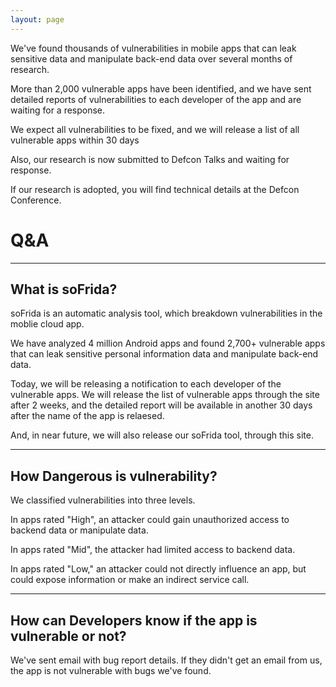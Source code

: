 ```yaml
---
layout: page
---
```


We've found thousands of vulnerabilities in mobile apps that can leak sensitive data and manipulate back-end data over several months of research.

More than 2,000 vulnerable apps have been identified, and we have sent detailed reports of vulnerabilities to each developer of the app and are waiting for a response.

We expect all vulnerabilities to be fixed, and we will release a list of all vulnerable apps within 30 days

Also, our research is now submitted to Defcon Talks and waiting for response.

If our research is adopted, you will find technical details at the Defcon Conference.


# Q&A
***

## What is soFrida?

soFrida is an automatic analysis tool, which breakdown vulnerabilities in the moblie cloud app.

We have analyzed 4 million Android apps and found 2,700+ vulnerable apps that can leak sensitive personal information data and manipulate back-end data.

Today, we will be releasing a notification to each developer of the vulnerable apps. We will release the list of vulnerable apps through the site after 2 weeks, and the detailed report will be available in another 30 days after the name of the app is relaesed.

And, in near future, we will also release our soFrida tool, through this site.

***
## How Dangerous is vulnerability?

We classified vulnerabilities into three levels.

In apps rated "High", an attacker could gain unauthorized access to backend data or manipulate data.

In apps rated "Mid", the attacker had limited access to backend data.

In apps rated "Low," an attacker could not directly influence an app, but could expose information or make an indirect service call.

***
## How can Developers know if the app is vulnerable or not?

We've sent email with bug report details.
If they didn't get an email from us, the app is not vulnerable with bugs we've found.



<!--<div id="gh-latest"></div>-->
<!-- <div class="posts">
  {% for post in site.posts %}
    <article class="post">

      <h1><a href="{{ site.baseurl }}{{ post.url }}">{{ post.title }}</a></h1>

      <div>
        <p class="post_date">{{ post.date | date: "%B %e, %Y" }}</p>
      </div>

      <div class="entry">
        {{ post.excerpt }}
      </div>

      <a href="{{ site.baseurl }}{{ post.url }}" class="read-more">Read More</a>
    </article>
  {% endfor %}
</div> -->

<!-- <script>
    /*var xmlhttp = new XMLHttpRequest();
    var userMetaURL = "https://api.github.com/users/yourusername/events";
    xmlhttp.onreadystatechange = function () {
      if (this.readyState == 4 && this.status == 200) {
        var userMeta = JSON.parse(this.responseText);

        for(let i = 0; i < userMeta.length; i++){
          if(userMeta[i].type == 'PushEvent'){
            var commitURL = userMeta[i].payload.commits[0].url.replace('api.', '').replace('repos/', '').replace('commits', 'commit');
            var projectURL = userMeta[i].repo.url.replace('api.', '').replace('repos/', '');
            var commitMessage = userMeta[i].payload.commits[0].message;
            var projectName = userMeta[i].repo.name;
            var commitDate = new Date(userMeta[i].created_at).toDateString();

            var ghLatestActivity = '<a class="chip yellow lighten-2">Latest commit</a>"' + '<a class="text-link" href="' + commitURL + '"' + '>' + commitMessage + '</a>' + '" at ' + '<a class="text-link" href="' + projectURL + '"' + '>' + projectName + '</a>' + ' on ' + commitDate + '.';

            document.getElementById("gh-latest").innerHTML = ghLatestActivity;
            break;
          }
        }
      }
    };
    xmlhttp.open("GET", userMetaURL, true);
    xmlhttp.send();*/
  </script> -->
